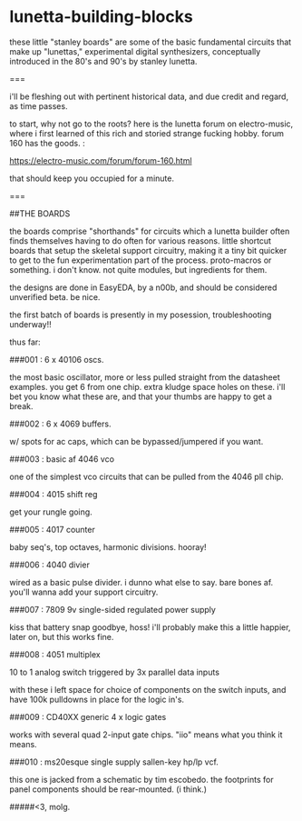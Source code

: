 # lunetta-building-blocks

these little "stanley boards" are some of the basic fundamental circuits that make up "lunettas," experimental digital synthesizers, conceptually introduced in the 80's and 90's by stanley lunetta.

===

i'll be fleshing out with pertinent historical data, and due credit and regard, as time passes.

to start, why not go to the roots? here is the lunetta forum on electro-music, where i first learned of this rich and storied strange fucking hobby. forum 160 has the goods. :

https://electro-music.com/forum/forum-160.html

that should keep you occupied for a minute.

===

##THE BOARDS

the boards comprise "shorthands" for circuits which a lunetta builder often finds themselves having to do often for various reasons. little shortcut boards that setup the skeletal support circuitry, making it a tiny bit quicker to get to the fun experimentation part of the process. proto-macros or something. i don't know. not quite modules, but ingredients for them.

the designs are done in EasyEDA, by a n00b, and should be considered unverified beta. be nice.

the first batch of boards is presently in my posession, troubleshooting underway!!

thus far: 

###001 : 6 x 40106 oscs.

the most basic oscillator, more or less pulled straight from the datasheet examples. you get 6 from one chip. extra kludge space holes on these. i'll bet you know what these are, and that your thumbs are happy to get a break.

###002 : 6 x 4069 buffers.

w/ spots for ac caps, which can be bypassed/jumpered if you want.

###003 : basic af 4046 vco

one of the simplest vco circuits that can be pulled from the 4046 pll chip.

###004 : 4015 shift reg

get your rungle going.

###005 : 4017 counter

baby seq's, top octaves, harmonic divisions. hooray!

###006 : 4040 divier

wired as a basic pulse divider. i dunno what else to say. bare bones af. you'll wanna add your support circuitry.

###007 : 7809 9v single-sided regulated power supply

kiss that battery snap goodbye, hoss! i'll probably make this a little happier, later on, but this works fine.

###008 : 4051 multiplex

10 to 1 analog switch triggered by 3x parallel data inputs

with these i left space for choice of components on the switch inputs, and have 100k pulldowns in place for the logic in's.

###009 : CD40XX generic 4 x logic gates

works with several quad 2-input gate chips. "iio" means what you think it means.

###010 : ms20esque single supply sallen-key hp/lp vcf.

this one is jacked from a schematic by tim escobedo. the footprints for panel components should be rear-mounted. (i think.)

#####<3, molg.
